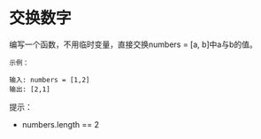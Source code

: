 # 交换数字

编写一个函数，不用临时变量，直接交换numbers = [a, b]中a与b的值。

```
示例：

输入: numbers = [1,2]
输出: [2,1]
```

提示：

  - numbers.length == 2
